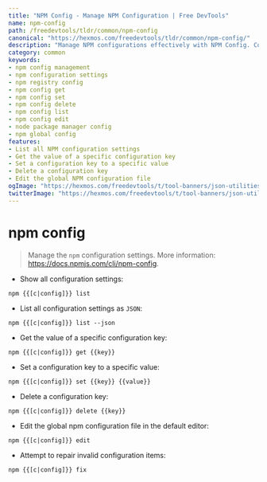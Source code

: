 ```yaml
---
title: "NPM Config - Manage NPM Configuration | Free DevTools"
name: npm-config
path: /freedevtools/tldr/common/npm-config
canonical: "https://hexmos.com/freedevtools/tldr/common/npm-config/"
description: "Manage NPM configurations effectively with NPM Config. Control settings, retrieve values, and update configurations. Free online tool, no registration required."
category: common
keywords:
- npm config management
- npm configuration settings
- npm registry config
- npm config get
- npm config set
- npm config delete
- npm config list
- npm config edit
- node package manager config
- npm global config
features:
- List all NPM configuration settings
- Get the value of a specific configuration key
- Set a configuration key to a specific value
- Delete a configuration key
- Edit the global NPM configuration file
ogImage: "https://hexmos.com/freedevtools/t/tool-banners/json-utilities-banner.png"
twitterImage: "https://hexmos.com/freedevtools/t/tool-banners/json-utilities-banner.png"
---
```


# npm config

> Manage the `npm` configuration settings.
> More information: <https://docs.npmjs.com/cli/npm-config>.

- Show all configuration settings:

`npm {{[c|config]}} list`

- List all configuration settings as `JSON`:

`npm {{[c|config]}} list --json`

- Get the value of a specific configuration key:

`npm {{[c|config]}} get {{key}}`

- Set a configuration key to a specific value:

`npm {{[c|config]}} set {{key}} {{value}}`

- Delete a configuration key:

`npm {{[c|config]}} delete {{key}}`

- Edit the global npm configuration file in the default editor:

`npm {{[c|config]}} edit`

- Attempt to repair invalid configuration items:

`npm {{[c|config]}} fix`
